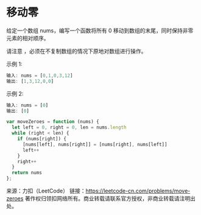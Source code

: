 # 移动零

给定一个数组 nums，编写一个函数将所有 0 移动到数组的末尾，同时保持非零元素的相对顺序。

请注意 ，必须在不复制数组的情况下原地对数组进行操作。

示例 1:

```js
输入: nums = [0,1,0,3,12]
输出: [1,3,12,0,0]
```

示例 2:

```js
输入: nums = [0]
输出: [0]
```

```js
var moveZeroes = function (nums) {
  let left = 0, right = 0, len = nums.length
  while (right < len) {
    if (nums[right]) {
      [nums[left], nums[right]] = [nums[right], nums[left]]
      left++
    }
    right++
  }
  return nums
};
```

来源：力扣（LeetCode）
链接：<https://leetcode-cn.com/problems/move-zeroes>
著作权归领扣网络所有。商业转载请联系官方授权，非商业转载请注明出处。
